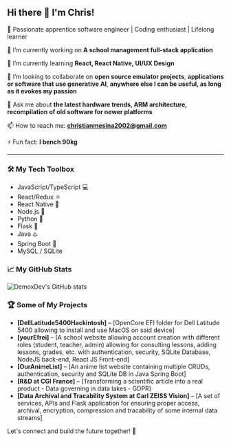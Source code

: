 ## Hi there 👋 I'm Chris!

🚀 Passionate apprentice software engineer | Coding enthusiast | Lifelong learner

🔭 I’m currently working on **A school management full-stack application**

🌱 I’m currently learning **React, React Native, UI/UX Design**

👯 I’m looking to collaborate on **open source emulator projects**, **applications or software that use generative AI**, **anywhere else I can be useful, as long as it evokes my passion**

💬 Ask me about **the latest hardware trends, ARM architecture, recompilation of old software for newer platforms**

📫 How to reach me: **christianmesina2002@gmail.com**

⚡ Fun fact: **I bench 90kg**

---

### 🛠️ My Tech Toolbox

- JavaScript/TypeScript 💻
- React/Redux ⚛️
- React Native 📱
- Node.js 💚
- Python 🐍
- Flask 🍶
- Java ♨️
- Spring Boot 🍃
- MySQL / SQLite

### 📈 My GitHub Stats

![DemoxDev's GitHub stats](https://github-readme-stats.vercel.app/api?username=DemoxDev)

### 🏆 Some of My Projects

- **[DellLatitude5400Hackintosh]** – [OpenCore EFI folder for Dell Latitude 5400 allowing to install and use MacOS on said device]
- **[yourEfrei]** – [A school website allowing account creation with different roles (student, teacher, admin) allowing for consulting lessons, adding lessons, grades, etc. with authentication, security, SQLite Database, NodeJS back-end, React JS Front-end]
- **[OurAnimeList]** – [An anime list website containing multiple CRUDs, authentication, security and SQLite DB in Java Spring Boot]
- **[R&D at CGI France]** – [Transforming a scientific article into a real product - Data governing in data lakes - GDPR]
- **[Data Archival and Tracability System at Carl ZEISS Vision]** – [A set of services, APIs and Flask application for ensuring proper access, archival, encryption, compression and tracability of some internal data streams]

Let's connect and build the future together! 🤝
